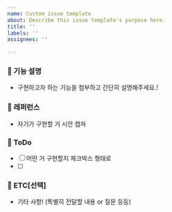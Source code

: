 ```yaml
---
name: Custom issue template
about: Describe this issue template's purpose here.
title: ''
labels: ''
assignees: ''

---
```


### 📌 기능 설명

- 구현하고자 하는 기능을 첨부하고 간단히 설명해주세요.!

### 📌 레퍼런스

- 자기가 구현할 거 시안 캡쳐

### 📌 ToDo

- [ ] 어떤 거 구현할지 체크박스 형태로
- [ ] 

### 🤔 ETC[선택]

- 기타 사항! (특별히 전달할 내용 or 질문 등등)
